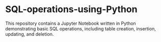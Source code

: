 # SQL-operations-using-Python
This repository contains a Jupyter Notebook written in Python demonstrating basic SQL operations, including table creation, insertion, updating, and deletion.
